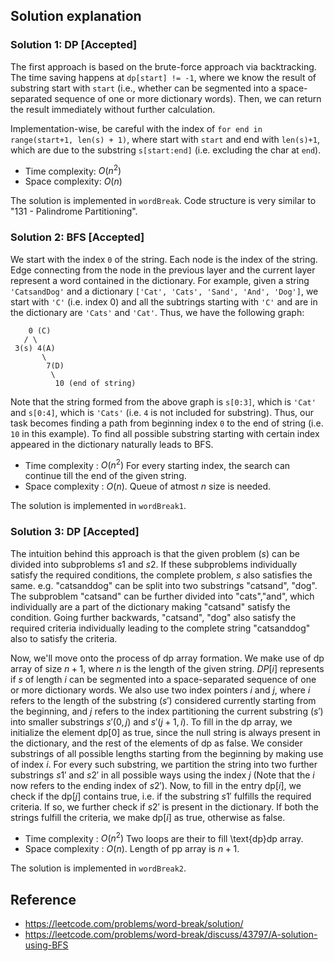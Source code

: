 ## Solution explanation

### Solution 1: DP [Accepted]

The first approach is based on the brute-force approach via backtracking. The time saving happens 
at `dp[start] != -1`, where we know the result of substring start with `start` (i.e., whether 
can be segmented into a space-separated sequence of one or more dictionary words). Then, we can
return the result immediately without further calculation. 

Implementation-wise, be careful with the index of `for end in range(start+1, len(s) + 1)`, where
start with `start` and end with `len(s)+1`, which are due to the substring `s[start:end]` (i.e.
excluding the char at `end`).

- Time complexity: $O(n^2)$
- Space complexity: $O(n)$

The solution is implemented in `wordBreak`.
Code structure is very similar to "131 - Palindrome Partitioning".

### Solution 2: BFS [Accepted]

We start with the index `0` of the string. Each node is the index of the string. 
Edge connecting from the node in the previous layer and the current layer represent a word
contained in the dictionary. For example, given a string `'CatsandDog'`
and a dictionary `['Cat', 'Cats', 'Sand', 'And', 'Dog']`, we start with `'C'` (i.e. index 0)
and all the subtrings starting with `'C'` and are in the dictionary are `'Cats'` and `'Cat'`.
Thus, we have the following graph:

```
    0 (C)
   / \
 3(s) 4(A)
       \
        7(D)
         \
          10 (end of string)
```

Note that the string formed from the above graph is `s[0:3]`, which is `'Cat'` and `s[0:4]`, which
is `'Cats'` (i.e. `4` is not included for substring). Thus, our task becomes finding a path from
beginning index `0` to the end of string (i.e. `10` in this example). To find all possible substring
starting with certain index appeared in the dictionary naturally leads to BFS.

- Time complexity : $O(n^2)$ For every starting index, 
the search can continue till the end of the given string.
- Space complexity : $O(n)$. Queue of atmost $n$ size is needed.

The solution is implemented in `wordBreak1`.

### Solution 3: DP [Accepted]

The intuition behind this approach is that the given problem ($s$) 
can be divided into subproblems $s1$ and $s2$. 
If these subproblems individually satisfy the required conditions, the complete problem, 
$s$ also satisfies the same. e.g. "catsanddog" can be split into two substrings "catsand", "dog". 
The subproblem "catsand" can be further divided into "cats","and", which individually are a part of 
the dictionary making "catsand" satisfy the condition. 
Going further backwards, "catsand", "dog" also satisfy the required criteria individually 
leading to the complete string "catsanddog" also to satisfy the criteria.

Now, we'll move onto the process of $\text{dp}$ array formation. 
We make use of $\text{dp}$ array of size $n+1$, where $n$ is the length of the given string. 
$DP[i]$ represents if $s$ of length $i$ can be segmented into a space-separated sequence of one or more dictionary words.
We also use two index pointers $i$ and $j$, where $i$ refers to the length of the substring ($s'$) 
considered currently starting from the beginning, and $j$ refers to the index partitioning the current substring 
($s'$) into smaller substrings $s'(0,j)$ and $s'(j+1,i)$. 
To fill in the $\text{dp}$ array, we initialize the element $\text{dp}[0]$ as $\text{true}$, 
since the null string is always present in the dictionary, and the rest of the elements of $\text{dp}$ as 
$\text{false}$. We consider substrings of all possible lengths starting from the
beginning by making use of index $i$. For every such substring, we partition the string into two further substrings $s1'$
​and $s2'$ in all possible ways using the index $j$ (Note that the $i$ now refers to the ending index of $s2'$).
Now, to fill in the entry $\text{dp}[i]$, we check if the $\text{dp}[j]$ contains $\text{true}$, i.e. if the substring $s1'$
​fulfills the required criteria. If so, we further check if $s2'$ is present in the dictionary. 
If both the strings fulfill the criteria, we make $\text{dp}[i]$ as $\text{true}$, 
otherwise as $\text{false}$.

- Time complexity : $O(n^2)$ Two loops are their to fill \text{dp}dp array.
- Space complexity : $O(n)$. Length of pp array is $n+1$.

The solution is implemented in `wordBreak2`.

## Reference

- https://leetcode.com/problems/word-break/solution/
- https://leetcode.com/problems/word-break/discuss/43797/A-solution-using-BFS
